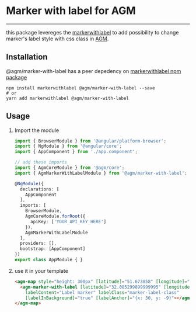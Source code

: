 # Marker with label for AGM

-----

this package levereges the [markerwithlabel][markerwithlabel] to add possibility to change marker's label style with css class in [AGM][agm].

## Installation

@agm/marker-with-label has a peer depedency on [markerwithlabel npm package][markerwithlabel npm package]

```shell
npm install markerwithlabel @agm/marker-with-label --save
# or
yarn add markerwithlabel @agm/marker-with-label
```

## Usage

1. Import the module

    ```typescript
    import { BrowserModule } from '@angular/platform-browser';
    import { NgModule } from '@angular/core';
    import { AppComponent } from './app.component';

    // add these imports
    import { AgmCoreModule } from '@agm/core';
    import { AgmMarkerWithLabelModule } from '@agm/marker-with-label';

    @NgModule({
      declarations: [
        AppComponent
      ],
      imports: [
        BrowserModule,
        AgmCoreModule.forRoot({
          apiKey: ['YOUR_API_KEY_HERE']
        }),
        AgmMarkerWithLabelModule
      ],
      providers: [],
      bootstrap: [AppComponent]
    })
    export class AppModule { }
    ```
2. use it in your template

    ```html
    <agm-map style="height: 300px" [latitude]="51.673858" [longitude]="7.815982">
      <agm-marker-with-label [latitude]="32.085299899999995" [longitude]="34.781767599999995"
        labelContent="Label marker" labelClass="marker-label-class"
        [labelInBackground]="true" [labelAnchor]="{x: 30, y: -9}"></agm-marker-with-label>
    </agm-map>
    ```


[markerwithlabel]: https://github.com/googlemaps/v3-utility-library/tree/master/markerwithlabel
[markerwithlabel npm package]:https://www.npmjs.com/package/markerwithlabel
[agm]: https://angular-maps.com/
